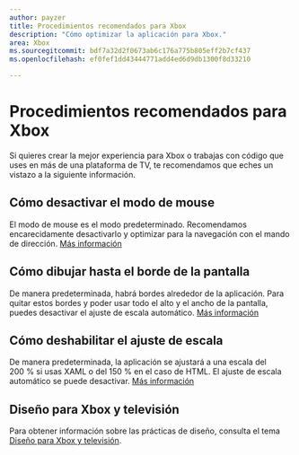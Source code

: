 ```yaml
---
author: payzer
title: Procedimientos recomendados para Xbox
description: "Cómo optimizar la aplicación para Xbox."
area: Xbox
ms.sourcegitcommit: bdf7a32d2f0673ab6c176a775b805eff2b7cf437
ms.openlocfilehash: ef0fef1dd43444771add4ed6d9db1300f8d33210

---
```


# Procedimientos recomendados para Xbox
Si quieres crear la mejor experiencia para Xbox o trabajas con código que uses en más de una plataforma de TV, te recomendamos que eches un vistazo a la siguiente información.  

## Cómo desactivar el modo de mouse
El modo de mouse es el modo predeterminado. Recomendamos encarecidamente desactivarlo y optimizar para la navegación con el mando de dirección. [Más información](how-to-disable-mouse-mode.md)

## Cómo dibujar hasta el borde de la pantalla
De manera predeterminada, habrá bordes alrededor de la aplicación. Para quitar estos bordes y poder usar todo el alto y el ancho de la pantalla, puedes desactivar el ajuste de escala automático.  [Más información](turn-off-overscan.md)

## Cómo deshabilitar el ajuste de escala
De manera predeterminada, la aplicación se ajustará a una escala del 200 % si usas XAML o del 150 % en el caso de HTML. El ajuste de escala automático se puede desactivar.  [Más información](disable-scaling.md)

## Diseño para Xbox y televisión
Para obtener información sobre las prácticas de diseño, consulta el tema [Diseño para Xbox y televisión](https://msdn.microsoft.com/en-us/windows/uwp/input-and-devices/designing-for-tv?f=255&MSPPError=-2147217396#mouse-mode).


<!--HONumber=Jun16_HO4-->


